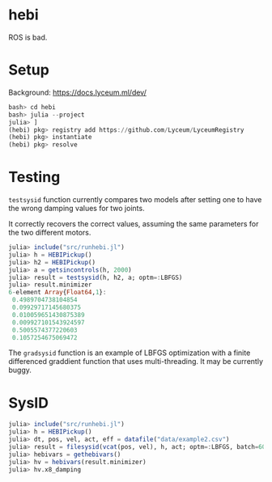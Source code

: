 # hebi

ROS is bad.

# Setup

Background: https://docs.lyceum.ml/dev/

```julia
bash> cd hebi
bash> julia --project
julia> ]
(hebi) pkg> registry add https://github.com/Lyceum/LyceumRegistry
(hebi) pkg> instantiate
(hebi) pkg> resolve
```

# Testing

`testsysid` function currently compares two models after setting one to have
 the wrong damping values for two joints.

It correctly recovers the correct values, assuming the same parameters for the
two different motors.

```julia
julia> include("src/runhebi.jl")
julia> h = HEBIPickup()
julia> h2 = HEBIPickup()
julia> a = getsincontrols(h, 2000)
julia> result = testsysid(h, h2, a; optm=:LBFGS)
julia> result.minimizer
6-element Array{Float64,1}:
 0.4989704738104854
 0.09929717145680375
 0.010059651430875389
 0.009927101543924597
 0.5005574377220603
 0.1057254675069472
```


The `gradsysid` function is an example of LBFGS optimization with a finite differenced
graddient function that uses multi-threading. It may be currently buggy.


# SysID

```julia
julia> include("src/runhebi.jl")
julia> h = HEBIPickup()
julia> dt, pos, vel, act, eff = datafile("data/example2.csv")
julia> result = filesysid(vcat(pos, vel), h, act; optm=:LBFGS, batch=6000:10000)
julia> hebivars = gethebivars()
julia> hv = hebivars(result.minimizer)
julia> hv.x8_damping
```

